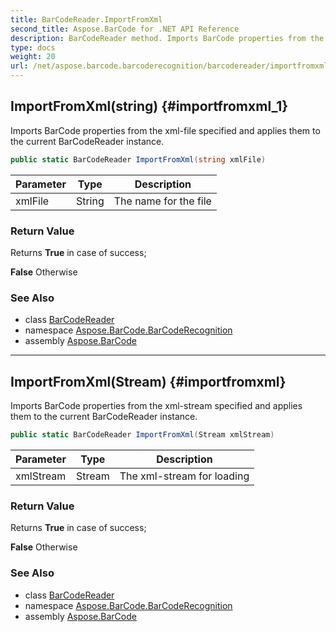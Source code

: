 ```yaml
---
title: BarCodeReader.ImportFromXml
second_title: Aspose.BarCode for .NET API Reference
description: BarCodeReader method. Imports BarCode properties from the xmlfile specified and applies them to the current BarCodeReader instance
type: docs
weight: 20
url: /net/aspose.barcode.barcoderecognition/barcodereader/importfromxml/
---
```

## ImportFromXml(string) {#importfromxml_1}

Imports BarCode properties from the xml-file specified and applies them to the current BarCodeReader instance.

```csharp
public static BarCodeReader ImportFromXml(string xmlFile)
```

| Parameter | Type | Description |
| --- | --- | --- |
| xmlFile | String | The name for the file |

### Return Value

Returns **True** in case of success;

**False** Otherwise

### See Also

* class [BarCodeReader](../)
* namespace [Aspose.BarCode.BarCodeRecognition](../../barcodereader/)
* assembly [Aspose.BarCode](../../../)

---

## ImportFromXml(Stream) {#importfromxml}

Imports BarCode properties from the xml-stream specified and applies them to the current BarCodeReader instance.

```csharp
public static BarCodeReader ImportFromXml(Stream xmlStream)
```

| Parameter | Type | Description |
| --- | --- | --- |
| xmlStream | Stream | The xml-stream for loading |

### Return Value

Returns **True** in case of success;

**False** Otherwise

### See Also

* class [BarCodeReader](../)
* namespace [Aspose.BarCode.BarCodeRecognition](../../barcodereader/)
* assembly [Aspose.BarCode](../../../)


